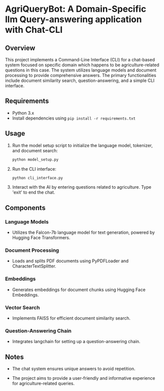 # AgriQueryBot: A Domain-Specific llm Query-answering application with Chat-CLI

## Overview

This project implements a Command-Line Interface (CLI) for a chat-based system focused on specific domain which happens to be agriculture-related questions in this case. The system utilizes language models and document processing to provide comprehensive answers. The primary functionalities include document similarity search, question-answering, and a simple CLI interface.

## Requirements

- Python 3.x
- Install dependencies using `pip install -r requirements.txt`

## Usage

1. Run the model setup script to initialize the language model, tokenizer, and document search:

    ```bash
    python model_setup.py
    ```

2. Run the CLI interface:

    ```bash
    python cli_interface.py
    ```

3. Interact with the AI by entering questions related to agriculture. Type 'exit' to end the chat.

## Components

### Language Models

- Utilizes the Falcon-7b language model for text generation, powered by Hugging Face Transformers.

### Document Processing

- Loads and splits PDF documents using PyPDFLoader and CharacterTextSplitter.

### Embeddings

- Generates embeddings for document chunks using Hugging Face Embeddings.

### Vector Search

- Implements FAISS for efficient document similarity search.

### Question-Answering Chain

- Integrates langchain for setting up a question-answering chain.

## Notes

- The chat system ensures unique answers to avoid repetition.

- The project aims to provide a user-friendly and informative experience for agriculture-related queries.
